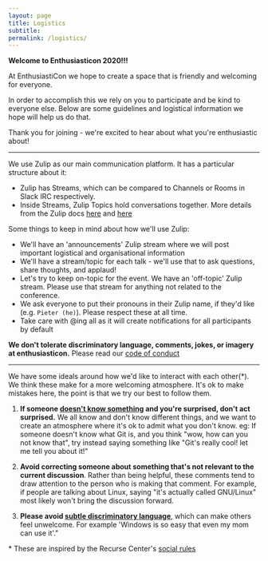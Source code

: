 ```yaml
---
layout: page
title: Logistics
subtitle:
permalink: /logistics/
---
```

**Welcome to Enthusiasticon 2020!!!**

At EnthusiastiCon we hope to create a space that is friendly and welcoming for everyone.  

In order to accomplish this we rely on you to participate and be kind to everyone else.  Below are some guidelines and logistical information we hope will help us do that.

Thank you for joining - we're excited to hear about what you're enthusiastic about!

-----

We use Zulip as our main communication platform. It has a particular structure about it:
* Zulip has Streams, which can be compared to Channels or Rooms in Slack IRC respectively.
* Inside Streams, Zulip Topics hold conversations together. More details from the Zulip docs [here](https://zulip.com/why-zulip/) and [here](https://zulip.com/help/about-streams-and-topics)

Some things to keep in mind about how we'll use Zulip:
* We'll have an 'announcements' Zulip stream where we will post important logistical and organisational information
* We'll have a stream/topic for each talk - we'll use that to ask questions, share thoughts, and applaud!
* Let's try to keep on-topic for the event.  We have an 'off-topic' Zulip stream.  Please use that stream for anything not related to the conference.
* We ask everyone to put their pronouns in their Zulip name, if they'd like (e.g. `Pieter (he)`).  Please respect these at all time.
* Take care with @ing all as it will create notifications for all participants by default

**We don't tolerate discriminatory language, comments, jokes, or imagery at enthusiasticon.**  Please read our [code of conduct](https://www.enthusiasticon.de/coc/)

-----

We have some ideals around how we'd like to interact with each other(\*).  We think these make for a more welcoming atmosphere.  It's ok to make mistakes here, the point is that we try our best to follow them.

1) **If someone [doesn't know something](https://xkcd.com/1053/) and you're surprised, don't act surprised.**  We all know and don't know different things, and we want to create an atmosphere where it's ok to admit what you don't know.  eg: If someone doesn't know what Git is, and you think "wow, how can you not know that", try instead saying something like "Git's really cool! let me tell you about it!"

2) **Avoid correcting someone about something that's not relevant to the current discussion**.  Rather than being helpful, these comments tend to draw attention to the person who is making that comment. For example, if people are talking about Linux, saying "it's actually called GNU/Linux" most likely won't bring the discussion forward.

3) **Please avoid [subtle discriminatory language](https://everydayfeminism.com/2015/10/why-microaggressions-hurt/)**, which can make others feel unwelcome.  For example 'Windows is so easy that even my mom can use it'."


\* These are inspired by the Recurse Center's  [social rules](https://www.recurse.com/social-rules)
